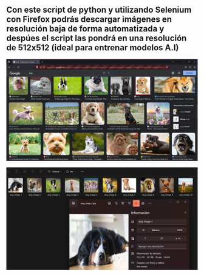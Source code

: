 Con este script de python y utilizando Selenium con Firefox podrás descargar imágenes en resolución baja de forma automatizada y despúes el script las pondrá en una resolución de 512x512 (ideal para entrenar modelos A.I)
-------------------

![](https://github.com/davidruizduarte/SeleniumResizerFirefox/blob/main/resizer%20512x512.jpg) 

![](https://github.com/davidruizduarte/SeleniumResizerFirefox/blob/main/selenium%20resizer%20512x512%20dogs%20.png) 



